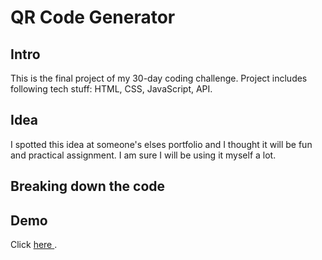 # QR Code Generator
## Intro
This is the final project of my 30-day coding challenge. Project includes following tech stuff: HTML, CSS, JavaScript, API.

## Idea
I spotted this idea at someone's elses portfolio and I thought it will be  fun and practical assignment. I am sure I will be using it myself a lot. 

## Breaking down the code

## Demo
Click <a href="https://qr-all.netlify.app/"> here </a>.